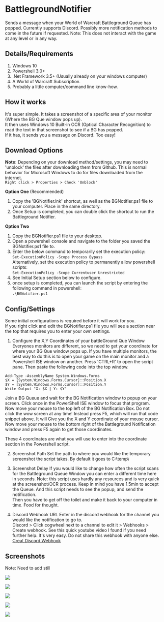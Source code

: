 # BattlegroundNotifier
Sends a message when your World of Warcraft Battleground Queue has popped.
Currently supports Discord. Possibly more notification methods to come in the future if requested.
Note: This does not interact with the game at any level or in any way.

## Details/Requirements
1. Windows 10
2. Powershell 3.0+
3. .Net Framework 3.5+ (Usually already on your windows computer)
4. A World of Warcraft Subscription.
5. Probably a little computer/command line know-how.  

## How it works
It's super simple. It takes a screenshot of a specific area of your monitor (Where the BG Que window pops up).  
It then uses Windows 10 Built-in OCR (Optical Character Recognition) to read the text in that screenshot to see if a BG has popped.  
If it has, it sends you a message on Discord. Too easy!

## Download Options

**Note:**
Depending on your download method/settings, you may need to 'unblock' the files after downloading them from Github. This is normal behavior for Microsoft Windows to do for files downloaded from the internet.  
`Right click > Properties > Check 'Unblock'`

**Option One** (Recommended)
1. Copy the 'BGNotifier.lnk' shortcut, as well as the BGNotifier.ps1 file to your computer. Place in the same directory.
3. Once Setup is completed, you can double click the shortcut to run the Battleground Notifier.  

**Option Two**
1. Copy the BGNotifier.ps1 file to your desktop.
2. Open a powershell console and navigate to the folder you saved the BGNotifier.ps1 file to.
3. Enter the below command to temporarily set the execution policy:  
  `Set-ExecutionPolicy -Scope Process Bypass`  
  Alternatively, set the execution policy to permanently allow powershell scripts:  
  `Set-ExecutionPolicy -Scope Currentuser Unrestricted`  
4. See Initial Setup section below to configure.
5. once setup is completed, you can launch the script by entering the following command in powershell:  
`.\BGNotifier.ps1`  


## Config/Settings  
Some initial configurations is required before it will work for you.  
If you right click and edit the BGNotifier.ps1 file you will see a section near the top that requires you to enter your own settings.

1. Configure the X,Y Coordinates of your battleGround Que Window  
Everyones monitors are different, so we need to get your coordinate for where your BG Que window pops up.
If you have multiple monitors, the best way to do this is to open your game on the main monitor and a Powershell ISE window on another. 
Press 'CTRL+R' to open the script pane. Then paste the following code into the top window.  

```
Add-Type -AssemblyName System.Windows.Forms
$X = [System.Windows.Forms.Cursor]::Position.X
$Y = [System.Windows.Forms.Cursor]::Position.Y
Write-Output "X: $X | Y: $Y"
```  

Join a BG Queue and wait for the BG Notification window to popup on your screen. Click once in the PowerShell ISE window to focus that program. Now move your mouse to the top left of the BG Notification Box. Do not click the wow screen at any time! Instead press F5, which will run that code snippet above. It will Give you the X and Y coordinate of your mouse curser. Now move your mouse to the bottom right of the Battleground Notification window and press F5 again to get those coordinates.  

These 4 coordinates are what you will use to enter into the coordinate section in the Powershell script.  

2. Screenshot Path
Set the path to where you would like the temporary screenshot the script takes. By default it goes to C:\temp\  

3. Screenshot Delay
If you would like to change how often the script scans for the Battleground Queue Window you can enter a different time here in seconds.
Note: this script uses hardly any resources and is very quick at the screenshot/OCR process. Keep in mind you have 1.5min to accept the Queue. And this script needs to see the popup, and send the notification.  
Then you have to get off the toilet and make it back to your computer in time. Food for thought.

4. Discord Webhook URL
Enter in the discord webhook for the channel you would like the notification to go to.  
Discord > Click cogwheel next to a channel to edit it > Webhooks > Create webhook.
See this quick youtube video I found if you need further help. It's very easy. Do not share this webhook with anyone else.  
[Creat Discord Webhook](https://www.youtube.com/watch?v=zxi926qhP7w)


## Screenshots  
Note: Need to add still

![](https://raw.githubusercontent.com/ninthwalker/BattlegroundNotifier/master/screenshots/-.png)  

![](https://raw.githubusercontent.com/ninthwalker/BattlegroundNotifier/master/screenshots/-png)  

![](https://raw.githubusercontent.com/ninthwalker/BattlegroundNotifier/master/screenshots/-.png)  

![](https://raw.githubusercontent.com/ninthwalker/BattlegroundNotifier/master/screenshots/-.png)  

![](https://raw.githubusercontent.com/ninthwalker/BattlegroundNotifier/master/screenshots/-.png)
